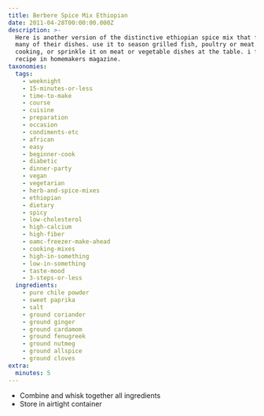```yaml
---
title: Berbere Spice Mix Ethiopian
date: 2011-04-28T00:00:00.000Z
description: >-
  Here is another version of the distinctive ethiopian spice mix that flavors
  many of their dishes. use it to season grilled fish, poultry or meat during
  cooking, or sprinkle it on meat or vegetable dishes at the table. i found this
  recipe in homemakers magazine.
taxonomies:
  tags:
    - weeknight
    - 15-minutes-or-less
    - time-to-make
    - course
    - cuisine
    - preparation
    - occasion
    - condiments-etc
    - african
    - easy
    - beginner-cook
    - diabetic
    - dinner-party
    - vegan
    - vegetarian
    - herb-and-spice-mixes
    - ethiopian
    - dietary
    - spicy
    - low-cholesterol
    - high-calcium
    - high-fiber
    - oamc-freezer-make-ahead
    - cooking-mixes
    - high-in-something
    - low-in-something
    - taste-mood
    - 3-steps-or-less
  ingredients:
    - pure chile powder
    - sweet paprika
    - salt
    - ground coriander
    - ground ginger
    - ground cardamom
    - ground fenugreek
    - ground nutmeg
    - ground allspice
    - ground cloves
extra:
  minutes: 5
---
```

 - Combine and whisk together all ingredients
 - Store in airtight container
